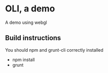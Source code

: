 # OLI, a demo

A demo using webgl

## Build instructions

You should npm and grunt-cli correctly installed

 * npm install
 * grunt
